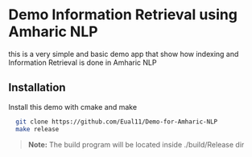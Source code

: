 
# Demo Information Retrieval using Amharic NLP 

this is a very simple and basic demo app that show how indexing and Information Retrieval is done in Amharic NLP


## Installation

Install this demo with cmake and make

```bash
  git clone https://github.com/Eual11/Demo-for-Amharic-NLP
  make release
```
> **Note:** The build program will be located inside ./build/Release dir


